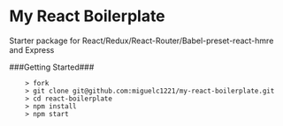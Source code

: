 # My React Boilerplate

Starter package for React/Redux/React-Router/Babel-preset-react-hmre and Express

###Getting Started###

```
    > fork
    > git clone git@github.com:miguelc1221/my-react-boilerplate.git
    > cd react-boilerplate
    > npm install
    > npm start
```

